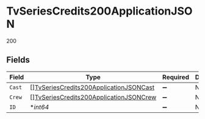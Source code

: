 # TvSeriesCredits200ApplicationJSON

200


## Fields

| Field                                                                                                       | Type                                                                                                        | Required                                                                                                    | Description                                                                                                 | Example                                                                                                     |
| ----------------------------------------------------------------------------------------------------------- | ----------------------------------------------------------------------------------------------------------- | ----------------------------------------------------------------------------------------------------------- | ----------------------------------------------------------------------------------------------------------- | ----------------------------------------------------------------------------------------------------------- |
| `Cast`                                                                                                      | [][TvSeriesCredits200ApplicationJSONCast](../../models/operations/tvseriescredits200applicationjsoncast.md) | :heavy_minus_sign:                                                                                          | N/A                                                                                                         |                                                                                                             |
| `Crew`                                                                                                      | [][TvSeriesCredits200ApplicationJSONCrew](../../models/operations/tvseriescredits200applicationjsoncrew.md) | :heavy_minus_sign:                                                                                          | N/A                                                                                                         |                                                                                                             |
| `ID`                                                                                                        | **int64*                                                                                                    | :heavy_minus_sign:                                                                                          | N/A                                                                                                         | 1399                                                                                                        |